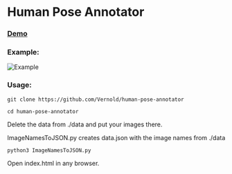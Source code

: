 Human Pose Annotator
====================

### [Demo](https://rawgit.com/Vernold/js-graph-annotator/master/index.html)

### Example:

![Example](http://joxi.net/n2YRQVdhjY93zA.jpg)
### Usage:

```
git clone https://github.com/Vernold/human-pose-annotator 

cd human-pose-annotator
``````
    
Delete the data from ./data and put your images there.
 
ImageNamesToJSON.py creates data.json with the image names from ./data
```
python3 ImageNamesToJSON.py 
``````

Open index.html in any browser.
